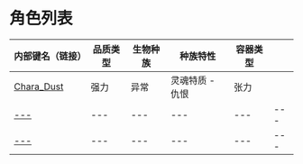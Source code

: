 # 角色列表

|内部键名（链接）|品质类型|生物种族|种族特性|容器类型||
|---|---|---|---|---|---|
|[Chara_Dust](Chara_Dust.md)|强力|异常|灵魂特质 - 仇恨|张力||
|[---]()|---|---|---|---|---|
|[---]()|---|---|---|---|---|

